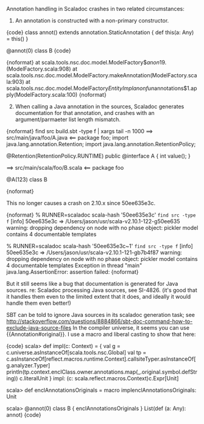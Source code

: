 Annotation handling in Scaladoc crashes in two related circumstances:

1. An annotation is constructed with a non-primary constructor.

{code}
class annot() extends annotation.StaticAnnotation {
  def this(a: Any) = this()
}

@annot(0)
class B
{code}

{noformat}
	at scala.tools.nsc.doc.model.ModelFactory$$anon$19.<init>(ModelFactory.scala:908)
	at scala.tools.nsc.doc.model.ModelFactory.makeAnnotation(ModelFactory.scala:903)
	at scala.tools.nsc.doc.model.ModelFactory$EntityImpl$$anonfun$annotations$1.apply(ModelFactory.scala:100)
{noformat}

2. When calling a Java annotation in the sources, Scaladoc generates documentation for that annotation, and crashes with an argument/parmaeter list length mismatch.

{noformat}
find src build.sbt -type f | xargs tail -n 1000
==> src/main/java/foo/A.java <==
package foo;
import java.lang.annotation.Retention;
import java.lang.annotation.RetentionPolicy;

@Retention(RetentionPolicy.RUNTIME)
public @interface A {
  int value();
}

==> src/main/scala/foo/B.scala <==
package foo

@A(123)
class B

{noformat}

This no longer causes a crash on 2.10.x since 50ee635e3c.

{noformat}
% RUNNER=scaladoc scala-hash '50ee635e3c' `find src -type f`
[info] 50ee635e3c => /Users/jason/usr/scala-v2.10.1-122-g50ee635
warning: dropping dependency on node with no phase object: pickler
model contains 4 documentable templates

% RUNNER=scaladoc scala-hash '50ee635e3c~1' `find src -type f`
[info] 50ee635e3c => /Users/jason/usr/scala-v2.10.1-121-gb7b4f87
warning: dropping dependency on node with no phase object: pickler
model contains 4 documentable templates
Exception in thread "main" java.lang.AssertionError: assertion failed: 
{noformat}

But it still seems like a bug that documentation is generated for Java sources.
re: Scaladoc processing Java sources, see SI-4826. (it's good that it handles them even to the limited extent that it does, and ideally it would handle them even better!)

SBT can be told to ignore Java sources in its scaladoc generation task; see http://stackoverflow.com/questions/8884866/sbt-doc-command-how-to-exclude-java-source-files
In the compiler universe, it seems you can use {{Annotation#original}}. I use a macro and liberal casting to show that here:

{code}
scala> def impl(c: Context) = {
  val g = c.universe.asInstanceOf[scala.tools.nsc.Global]
  val tp = c.asInstanceOf[reflect.macros.runtime.Context].callsiteTyper.asInstanceOf[g.analyzer.Typer]
  println(tp.context.enclClass.owner.annotations.map(_.original.symbol.defString))
  c.literalUnit 
}
impl: (c: scala.reflect.macros.Context)c.Expr[Unit]

scala> def enclAnnotationsOriginals = macro implenclAnnotationsOriginals: Unit

scala> @annot(0) class B { enclAnnotationsOriginals }
List(def <init>(a: Any): annot)
{code}

